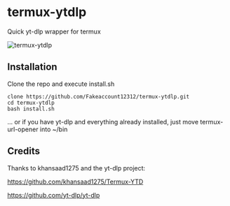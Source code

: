 # termux-ytdlp

Quick yt-dlp wrapper for termux

![termux-ytdlp](https://user-images.githubusercontent.com/64163394/166138855-460f0c9b-b34e-4b7d-8022-a2940bad8ac1.png)

## Installation
Clone the repo and execute install.sh

```
clone https://github.com/Fakeaccount12312/termux-ytdlp.git
cd termux-ytdlp
bash install.sh
```
... or if you have yt-dlp and everything already installed, just move termux-url-opener into ~/bin

## Credits
Thanks to khansaad1275 and the yt-dlp project:

https://github.com/khansaad1275/Termux-YTD

https://github.com/yt-dlp/yt-dlp
